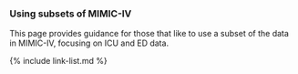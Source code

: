 ### Using subsets of MIMIC-IV

This page provides guidance for those that like to use a subset of the data in MIMIC-IV, focusing on ICU and ED data. 

{% include link-list.md %}